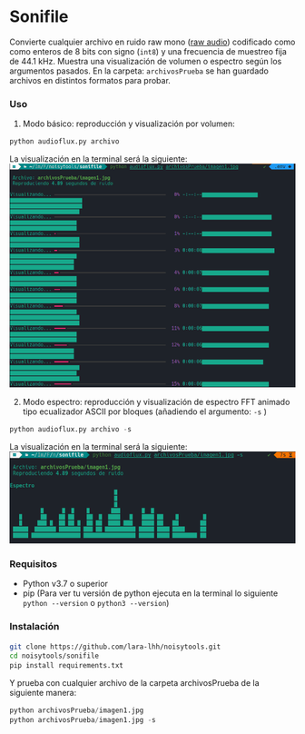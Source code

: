 # Sonifile
Convierte cualquier archivo en ruido raw mono ([raw audio](https://en.wikipedia.org/wiki/Raw_audio_format)) codificado como como enteros de 8 bits con signo (`int8`) y una frecuencia de muestreo fija de 44.1 kHz.
Muestra una visualización de volumen o espectro según los argumentos pasados. 
En la carpeta: `archivosPrueba` se han guardado archivos en distintos formatos para probar.
### Uso
1. Modo básico: reproducción y visualización por volumen: 
```python
python audioflux.py archivo
```
La visualización en la terminal será la siguiente:
![Visualización en la terminal:](docs/ruido.png)

2. Modo espectro: reproducción y visualización de espectro FFT animado tipo ecualizador ASCII por bloques (añadiendo el argumento: `-s` )
```python
python audioflux.py archivo -s  
```
La visualización en la terminal será la siguiente:
![](docs/espectro.png)
### Requisitos
- Python v3.7 o superior
- pip
(Para ver tu versión de python ejecuta en la terminal lo siguiente `python --version` o `python3 --version`)
### Instalación
```bash
git clone https://github.com/lara-lhh/noisytools.git
cd noisytools/sonifile
pip install requirements.txt
```
Y prueba con cualquier archivo de la carpeta archivosPrueba de la siguiente manera:
```python
python archivosPrueba/imagen1.jpg
python archivosPrueba/imagen1.jpg -s
```

